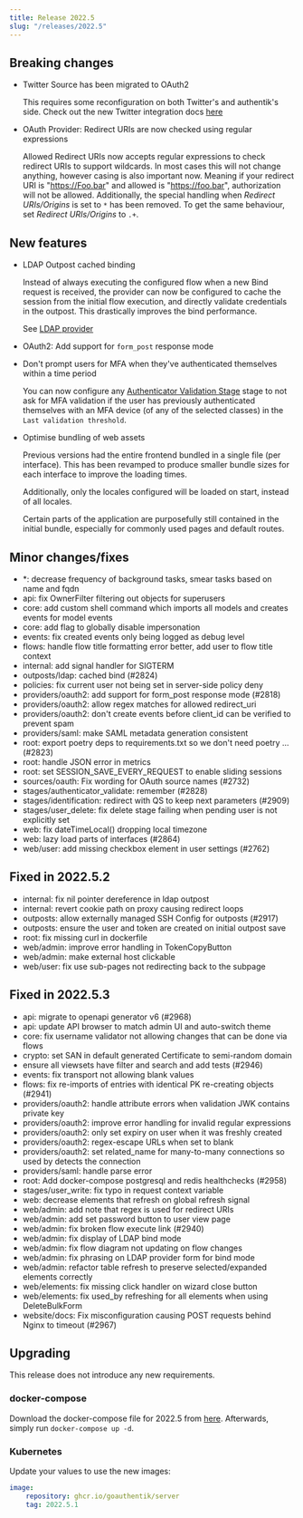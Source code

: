 ```yaml
---
title: Release 2022.5
slug: "/releases/2022.5"
---
```


## Breaking changes

-   Twitter Source has been migrated to OAuth2

    This requires some reconfiguration on both Twitter's and authentik's side. Check out the new Twitter integration docs [here](../../../integrations/sources/twitter/)

-   OAuth Provider: Redirect URIs are now checked using regular expressions

    Allowed Redirect URIs now accepts regular expressions to check redirect URIs to support wildcards. In most cases this will not change anything, however casing is also important now. Meaning if your redirect URI is "https://Foo.bar" and allowed is "https://foo.bar", authorization will not be allowed. Additionally, the special handling when _Redirect URIs/Origins_ is set to `*` has been removed. To get the same behaviour, set _Redirect URIs/Origins_ to `.+`.

## New features

-   LDAP Outpost cached binding

    Instead of always executing the configured flow when a new Bind request is received, the provider can now be configured to cache the session from the initial flow execution, and directly validate credentials in the outpost. This drastically improves the bind performance.

    See [LDAP provider](../../providers/ldap/index.md#cached-bind)

-   OAuth2: Add support for `form_post` response mode
-   Don't prompt users for MFA when they've authenticated themselves within a time period

    You can now configure any [Authenticator Validation Stage](../../flow/stages/authenticator_validate/index.md) stage to not ask for MFA validation if the user has previously authenticated themselves with an MFA device (of any of the selected classes) in the `Last validation threshold`.

-   Optimise bundling of web assets

    Previous versions had the entire frontend bundled in a single file (per interface). This has been revamped to produce smaller bundle sizes for each interface to improve the loading times.

    Additionally, only the locales configured will be loaded on start, instead of all locales.

    Certain parts of the application are purposefully still contained in the initial bundle, especially for commonly used pages and default routes.

## Minor changes/fixes

-   \*: decrease frequency of background tasks, smear tasks based on name and fqdn
-   api: fix OwnerFilter filtering out objects for superusers
-   core: add custom shell command which imports all models and creates events for model events
-   core: add flag to globally disable impersonation
-   events: fix created events only being logged as debug level
-   flows: handle flow title formatting error better, add user to flow title context
-   internal: add signal handler for SIGTERM
-   outposts/ldap: cached bind (#2824)
-   policies: fix current user not being set in server-side policy deny
-   providers/oauth2: add support for form_post response mode (#2818)
-   providers/oauth2: allow regex matches for allowed redirect_uri
-   providers/oauth2: don't create events before client_id can be verified to prevent spam
-   providers/saml: make SAML metadata generation consistent
-   root: export poetry deps to requirements.txt so we don't need poetry … (#2823)
-   root: handle JSON error in metrics
-   root: set SESSION_SAVE_EVERY_REQUEST to enable sliding sessions
-   sources/oauth: Fix wording for OAuth source names (#2732)
-   stages/authenticator_validate: remember (#2828)
-   stages/identification: redirect with QS to keep next parameters (#2909)
-   stages/user_delete: fix delete stage failing when pending user is not explicitly set
-   web: fix dateTimeLocal() dropping local timezone
-   web: lazy load parts of interfaces (#2864)
-   web/user: add missing checkbox element in user settings (#2762)

## Fixed in 2022.5.2

-   internal: fix nil pointer dereference in ldap outpost
-   internal: revert cookie path on proxy causing redirect loops
-   outposts: allow externally managed SSH Config for outposts (#2917)
-   outposts: ensure the user and token are created on initial outpost save
-   root: fix missing curl in dockerfile
-   web/admin: improve error handling in TokenCopyButton
-   web/admin: make external host clickable
-   web/user: fix use sub-pages not redirecting back to the subpage

## Fixed in 2022.5.3

-   api: migrate to openapi generator v6 (#2968)
-   api: update API browser to match admin UI and auto-switch theme
-   core: fix username validator not allowing changes that can be done via flows
-   crypto: set SAN in default generated Certificate to semi-random domain
-   ensure all viewsets have filter and search and add tests (#2946)
-   events: fix transport not allowing blank values
-   flows: fix re-imports of entries with identical PK re-creating objects (#2941)
-   providers/oauth2: handle attribute errors when validation JWK contains private key
-   providers/oauth2: improve error handling for invalid regular expressions
-   providers/oauth2: only set expiry on user when it was freshly created
-   providers/oauth2: regex-escape URLs when set to blank
-   providers/oauth2: set related_name for many-to-many connections so used by detects the connection
-   providers/saml: handle parse error
-   root: Add docker-compose postgresql and redis healthchecks (#2958)
-   stages/user_write: fix typo in request context variable
-   web: decrease elements that refresh on global refresh signal
-   web/admin: add note that regex is used for redirect URIs
-   web/admin: add set password button to user view page
-   web/admin: fix broken flow execute link (#2940)
-   web/admin: fix display of LDAP bind mode
-   web/admin: fix flow diagram not updating on flow changes
-   web/admin: fix phrasing on LDAP provider form for bind mode
-   web/admin: refactor table refresh to preserve selected/expanded elements correctly
-   web/elements: fix missing click handler on wizard close button
-   web/elements: fix used_by refreshing for all elements when using DeleteBulkForm
-   website/docs: Fix misconfiguration causing POST requests behind Nginx to timeout (#2967)

## Upgrading

This release does not introduce any new requirements.

### docker-compose

Download the docker-compose file for 2022.5 from [here](https://goauthentik.io/version/2022.5/docker-compose.yml). Afterwards, simply run `docker-compose up -d`.

### Kubernetes

Update your values to use the new images:

```yaml
image:
    repository: ghcr.io/goauthentik/server
    tag: 2022.5.1
```
